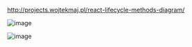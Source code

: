 http://projects.wojtekmaj.pl/react-lifecycle-methods-diagram/

![image](https://user-images.githubusercontent.com/447801/52099175-09103c00-260d-11e9-812a-1a7592cab8a4.png)

![image](https://user-images.githubusercontent.com/447801/52099170-01509780-260d-11e9-91ad-97720d48a51a.png)
